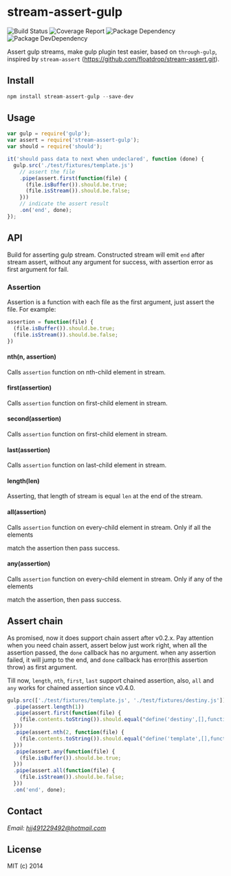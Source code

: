 # stream-assert-gulp
![Build Status](https://img.shields.io/travis/bornkiller/stream-assert-gulp/master.svg?style=flat)
![Coverage Report](http://img.shields.io/coveralls/bornkiller/stream-assert-gulp.svg?style=flat)
![Package Dependency](https://david-dm.org/bornkiller/stream-assert-gulp.svg?style=flat)
![Package DevDependency](https://david-dm.org/bornkiller/stream-assert-gulp/dev-status.svg?style=flat)

Assert gulp streams, make gulp plugin test easier, based on `through-gulp`, inspired by
`stream-assert` (https://github.com/floatdrop/stream-assert.git).

## Install
```js
npm install stream-assert-gulp --save-dev
```

## Usage
```js
var gulp = require('gulp');
var assert = require('stream-assert-gulp');
var should = require('should');

it('should pass data to next when undeclared', function (done) {
  gulp.src('./test/fixtures/template.js')
    // assert the file
    .pipe(assert.first(function(file) {
      (file.isBuffer()).should.be.true;
      (file.isStream()).should.be.false;
    }))
    // indicate the assert result
    .on('end', done);
});
```

## API

Build for asserting gulp stream. Constructed stream will emit `end` after stream assert, without any argument for success, with assertion error as first argument for fail.

### Assertion
Assertion is a function with each file as the first argument, just assert the file. For example:
```js
assertion = function(file) {
  (file.isBuffer()).should.be.true;
  (file.isStream()).should.be.false;
})
```

#### nth(n, assertion)

Calls `assertion` function on nth-child element in stream.

#### first(assertion)

Calls `assertion` function on first-child element in stream.

#### second(assertion)

Calls `assertion` function on first-child element in stream.

#### last(assertion)

Calls `assertion` function on last-child element in stream.

#### length(len)

Asserting, that length of stream is equal `len` at the end of the stream.

#### all(assertion)

Calls `assertion` function on every-child element in stream. Only if all the elements

match the assertion then pass success.

#### any(assertion)

Calls `assertion` function on every-child element in stream. Only if any of the elements

match the assertion, then pass success.

## Assert chain
As promised, now it does support chain assert after v0.2.x. Pay attention when you need 
chain assert, assert below just work right, when all the assertion passed, the `done` 
callback has no argument. when any assertion failed, it will jump to the end, and `done`
callback has error(this assertion throw) as first argument.

Till now, `length`, `nth`, `first`, `last` support chained assertion, also, `all` and `any`
works for chained assertion since v0.4.0.

```js
gulp.src(['./test/fixtures/template.js', './test/fixtures/destiny.js'])
  .pipe(assert.length(1))
  .pipe(assert.first(function(file) {
    (file.contents.toString()).should.equal("define('destiny',[],function(){});");
  }))
  .pipe(assert.nth(2, function(file) {
    (file.contents.toString()).should.equal("define('template',[],function(){});");
  }))
  .pipe(assert.any(function(file) {
    (file.isBuffer()).should.be.true;
  }))
  .pipe(assert.all(function(file) {
    (file.isStream()).should.be.false;
  }))
  .on('end', done);
```

## Contact

*Email: hjj491229492@hotmail.com*

## License

MIT (c) 2014 
